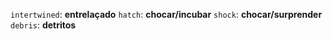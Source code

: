 `intertwined`: **entrelaçado**
`hatch`: **chocar/incubar**
`shock`: **chocar/surprender**
`debris`: **detritos**